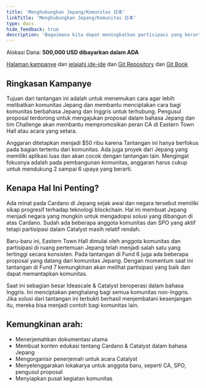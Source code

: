 ```yaml
---
title: 'Menghubungkan Jepang/Komunitas 日本'
linkTitle: 'Menghubungkan Jepang/Komunitas 日本'
type: docs
hide_feedback: true
description: 'Bagaimana kita dapat meningkatkan partisipasi yang berarti di antara komunitas dalam 6 bulan ke depan?'
---
```


Alokasi Dana: **500,000 USD dibayarkan dalam ADA**

[Halaman kampanye](https://cardano.ideascale.com/a/campaign-home/26238) dan [jelajahi ide-ide](https://cardano.ideascale.com/a/ideas/top/campaign-filter/byids/campaigns/26238/stage/unspecified) dan [Git Repository](https://github.com/Catalyst-Challenges/F7-Connecting-Japan-Community) dan [Git Book](https://quality-assurance-dao.gitbook.io/catalyst-fund-7-challenges/fund-7/daos-love-cardano)

## Ringkasan Kampanye

Tujuan dari tantangan ini adalah untuk menemukan cara agar lebih melibatkan komunitas Jepang dan membantu menciptakan cara bagi komunitas berbahasa Jepang dan Inggris untuk terhubung. Pengusul proposal terdorong untuk mengajukan proposal dalam bahasa Jepang dan tim Challenge akan membantu mempromosikan peran CA di Eastern Town Hall atau acara yang setara.

Anggaran ditetapkan menjadi $50 ribu karena Tantangan ini hanya berfokus pada bagian tertentu dari komunitas. Ada juga proyek dari Jepang yang memiliki aplikasi luas dan akan cocok dengan tantangan lain. Mengingat fokusnya adalah pada pembangunan komunitas, anggaran harus cukup untuk mendukung 2 sampai 6 upaya yang berarti.

## Kenapa Hal Ini Penting?

Ada minat pada Cardano di Jepang sejak awal dan negara tersebut memiliki sikap progresif terhadap teknologi blockchain. Hal ini membuat Jepang menjadi negara yang mungkin untuk mengadopsi solusi yang dibangun di atas Cardano. Sudah ada beberapa anggota komunitas dan SPO yang aktif tetapi partisipasi dalam Catalyst masih relatif rendah.

Baru-baru ini, Eastern Town Hall dimulai oleh anggota komunitas dan partisipasi di ruang pertemuan Jepang telah menjadi salah satu yang tertinggi secara konsisten. Pada tantangan di Fund 6 juga ada beberapa proposal yang datang dari komunitas Jepang. Dengan momentum saat ini tantangan di Fund 7 kemungkinan akan melihat partisipasi yang baik dan dapat memantapkan komunitas.

Saat ini sebagian besar Ideascale &amp; Catalyst beroperasi dalam bahasa Inggris. Ini menciptakan penghalang bagi semua komunitas non-Inggris. Jika solusi dari tantangan ini terbukti berhasil menjembatani kesenjangan itu, mereka bisa menjadi contoh bagi komunitas lain.

## Kemungkinan arah:

- Menerjemahkan dokumentasi utama
- Membuat konten edukasi tentang Cardano &amp; Catalyst dalam bahasa Jepang
- Mengorganisir penerjemah untuk acara Catalyst
- Menyelenggarakan lokakarya untuk anggota baru, seperti CA, SPO, pengusul proposal
- Menyiapkan pusat kegiatan komunitas
